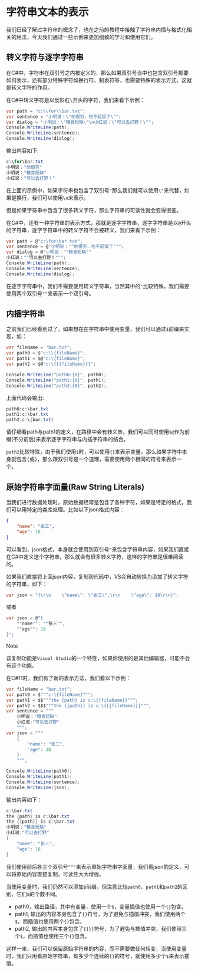 # 字符串文本的表示

我们已经了解过字符串的概念了，也在之前的教程中接触了字符串内插与格式化相关的用法，今天我们通过一些示例来更加细致的学习和使用它们。

## 转义字符与逐字字符串

在C#中，字符串在双引号之内被定义的，那么如果双引号当中也包含双引号那要如何表示，还有部分特殊字符如换行符、制表符等，也需要特殊的表示方式，这就是转义字符的作用。

在C#中转义字符是以反斜杠`\`开头的字符，我们来看下示例：

```csharp
var path = "c:\\for\\bar.txt";
var sentence = "小明说：\"他很穷，吃不起饭了\"";
var dialog = "小明说：\"粮食短缺\"\n小红说：\"可以去打野！\"";
Console.WriteLine(path);
Console.WriteLine(sentence);
Console.WriteLine(dialog);
```

输出内容如下:

```powershell
c:\for\bar.txt
小明说："他很穷"
小明说："粮食短缺"
小红说："可以去打野！"
```

在上面的示例中，如果字符串也包含了双引号`"`那么我们就可以使用`\"`来代替，如果是换行，我们可以使用`\n`来表示。

但是如果字符串中包含了很多转义字符，那么字符串的可读性就会变得很差。

在C#中，还有一种字符串的表示方式，那就是逐字字符串，逐字字符串是以`@`开头的字符串，逐字字符串中的转义字符不会被转义，我们来看下示例：

```csharp
var path = @"c:\for\bar.txt";
var sentence = @"小明说：""他很穷，吃不起饭了""";
var dialog = @"小明说：""粮食短缺""
小红说：""可以去打野！""";
Console.WriteLine(path);
Console.WriteLine(sentence);
Console.WriteLine(dialog);
```

在逐字字符串中，我们不需要使用转义字符串，当然其中的`"`比较特殊，我们需要使用两个双引号`""`来表示一个双引号。

## 内插字符串

之前我们已经看到过了，如果想在在字符串中使用变量，我们可以通过`$`前缀来实现，如：

```csharp
var fileName = "bar.txt";
var path0 = $"c:\\{fileName}";
var path1 = $@"c:\{fileName}";
var path2 = $@"c:\{{{fileName}}}";

Console.WriteLine("path0:{0}", path0);
Console.WriteLine("path1:{0}", path1);
Console.WriteLine("path2:{0}", path2);
```

上面代码会输出:

```powershell
path0:c:\bar.txt
path1:c:\bar.txt
path2:c:\{bar.txt}
```

请仔细看path与path1的定义，在路径中会有转义串，我们可以同时使用`$@`作为前缀(不分前后)来表示逐字字符串与内插字符串的结合。

`path2`比较特殊，由于我们使用`$`时，可以使用`{}`来表示变量，那么如果字符中本身就包含`{`或`}`，那么跟双引号是一个道理，需要使用两个相同的符号来表示一个。

## 原始字符串字面量(Raw String Literals)

当我们进行数据处理时，原始数据经常是包含了各种字符，如果是特定的格式，我们可以用特定的类库处理。比如以下json格式内容：

```json
{
    "name": "张三",
    "age": 18
}
```

可以看到，json格式，本身就会使用到双引号`"`来包含字符串内容，如果我们直接在C#中定义这个字符串，那么就会有很多转义字符，这样的字符串是很难阅读的。

如果我们直接将上面json内容，复制到代码中，VS会自动转换为添加了转义字符的字符串，如下：

```csharp
var json = "{\r\n    \"name\": \"张三\",\r\n    \"age\": 18\r\n}";
```

或者

```csharp
var json = @"{
    ""name"": ""张三"",
    ""age"": 18
}";
```

> [!NOTE]
> 该复制功能是`Visual Studio`的一个特性，如果你使用的是其他编辑器，可能不会有这个功能。
>

在C#11时，我们有了新的表示方法，我们看以下示例：

```csharp
var fileName = "bar.txt";
var path0 = $"""c:\{fileName}""";
var path1 = $$"""the {path} is c:\{{fileName}}""";
var path2 = $$$"""the {{path}} is c:\{{{fileName}}}""";
var sentence = """
    小明说："粮食短缺"
    小红说:"可以去打野" 
    """;
var json = """
    {
        "name": "张三",
        "age": 18
    }
    """;

Console.WriteLine(path0);
Console.WriteLine(path1);
Console.WriteLine(sentence);
Console.WriteLine(json);
```

输出内容如下：

```powershell
c:\bar.txt
the {path} is c:\bar.txt
the {{path}} is c:\bar.txt
小明说："粮食短缺"
小红说:"可以去打野"
{
    "name": "张三",
    "age": 18
}
```

我们使用前后各三个双引号`"""`来表示原始字符串字面量，我们看json的定义，可以将原始内容直接复制，可读性大大增强。

当使用变量时，我们仍然可以添加`$`前缀，但注意比较`path0`，`path1`和`path2`的区别，它们`$`的个数不同。

- path0，输出路径，其中有变量，使用一个`$`，变量插值也使用一个`{}`包含。
- path1, 输出的内容本身包含了`{}`符号，为了避免与插值冲突，我们使用两个`$`，而插值也使用两个`{}`包含。
- path2, 输出的内容本身包含了`{{}}`符号，为了避免与插值冲突，我们使用三个`$`，而插值也使用三个`{}`包含。

这样一来，我们可以保留原始字符串的内容，而不需要做任何转变，当使用变量时，我们只用看原始字符串，有多少个连续的`{}`的符号，就使用多少个`$`来表示插值。


